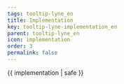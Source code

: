 ```yaml
---
tags: tooltip-lyne_en
title: Implementation
key: tooltip-lyne-implementation_en
parent: tooltip-lyne_en
icon: implementation
order: 3
permalink: false  
---
```

 {{ implementation | safe }}


